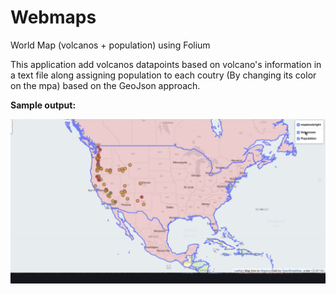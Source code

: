 # Webmaps
World Map (volcanos + population)  using Folium

This application add volcanos datapoints based on volcano's information in a text file along assigning population to each coutry (By changing its color on the mpa) based on the GeoJson approach.

<b>Sample output:</b>

![Screenshot](https://github.com/ycberrehouma/Webmaps/blob/master/Output-%20Screenshot-Sample.png)


